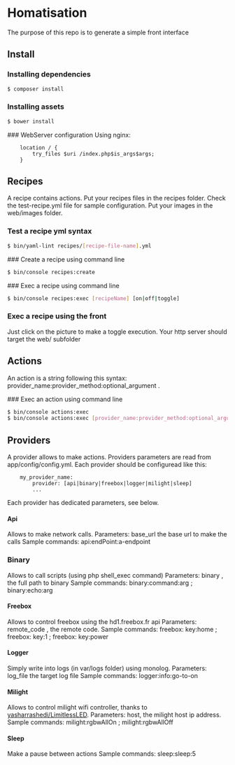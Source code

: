 # Homatisation

The purpose of this repo is to generate a simple front interface

## Install
### Installing dependencies
```bash
$ composer install
```
### Installing assets
```bash
$ bower install
```
### WebServer configuration
Using nginx:
```
    location / {
        try_files $uri /index.php$is_args$args;
    }
```

## Recipes
A recipe contains actions.
Put your recipes files in the recipes folder.
Check the test-recipe.yml file for sample configuration.
Put your images in the web/images folder.

### Test a recipe yml syntax
```bash
$ bin/yaml-lint recipes/[recipe-file-name].yml
```

### Create a recipe using command line
```bash
$ bin/console recipes:create
```

### Exec a recipe using command line
```bash
$ bin/console recipes:exec [recipeName] [on|off|toggle]
```

### Exec a recipe using the front
Just click on the picture to make a toggle execution.
Your http server should target the web/ subfolder

## Actions
An action is a string following this syntax: provider_name:provider_method:optional_argument .

### Exec an action using command line
```bash
$ bin/console actions:exec
$ bin/console actions:exec [provider_name:provider_method:optional_argument]
```

## Providers
A provider allows to make actions. Providers parameters are read from app/config/config.yml.
Each provider should be configuread like this:
```
    my_provider_name:
        provider: [api|binary|freebox|logger|milight|sleep]
        ...
```

Each provider has dedicated parameters, see below.
#### Api
Allows to make network calls.
Parameters: base_url the base url to make the calls
Sample commands: api:endPoint:a-endpoint
### Binary
Allows to call scripts (using php shell_exec command)
Parameters: binary , the full path to binary
Sample commands: binary:command:arg ; binary:echo:arg
#### Freebox
Allows to control freebox using the hd1.freebox.fr api
Parameters: remote_code , the remote code.
Sample commands: freebox: key:home ; freebox: key:1 ; freebox: key:power
#### Logger
Simply write into logs (in var/logs folder) using monolog.
Parameters: log_file the target log file
Sample commands: logger:info:go-to-on
#### Milight
Allows to control milight wifi controller, thanks to [yasharrashedi/LimitlessLED](https://github.com/yasharrashedi/LimitlessLED).
Parameters: host, the milight host ip address.
Sample commands: milight:rgbwAllOn ; milight:rgbwAllOff
#### Sleep
Make a pause between actions
Sample commands: sleep:sleep:5
